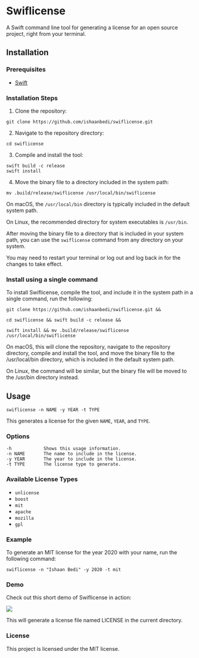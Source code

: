 # Swiflicense

A Swift command line tool for generating a license for an open source project, right from your terminal.

## Installation

### Prerequisites
- [Swift](https://www.swift.org/download/)

### Installation Steps
1. Clone the repository:

```
git clone https://github.com/ishaanbedi/swiflicense.git
```

2. Navigate to the repository directory:

```
cd swiflicense
```

3. Compile and install the tool:
```
swift build -c release
swift install
```
4. Move the binary file to a directory included in the system path:
```
mv .build/release/swiflicense /usr/local/bin/swiflicense
```

On macOS, the `/usr/local/bin` directory is typically included in the default system path. 

On Linux, the recommended directory for system executables is `/usr/bin`.

After moving the binary file to a directory that is included in your system path, you can use the `swiflicense` command from any directory on your system. 

You may need to restart your terminal or log out and log back in for the changes to take effect.

### Install using a single command
To install Swiflicense, compile the tool, and include it in the system path in a single command, run the following:

```
git clone https://github.com/ishaanbedi/swiflicense.git && 

cd swiflicense && swift build -c release && 

swift install && mv .build/release/swiflicense /usr/local/bin/swiflicense
```
On macOS, this will clone the repository, navigate to the repository directory, compile and install the tool, and move the binary file to the /usr/local/bin directory, which is included in the default system path.

On Linux, the command will be similar, but the binary file will be moved to the /usr/bin directory instead.


## Usage

```
swiflicense -n NAME -y YEAR -t TYPE
```

This generates a license for the given `NAME`, `YEAR`, and `TYPE`.

### Options

```
-h            Shows this usage information.
-n NAME       The name to include in the license.
-y YEAR       The year to include in the license.
-t TYPE       The license type to generate.
```

### Available License Types
- `unlicense`
- `boost`
- `mit`
- `apache`
- `mozilla`
- `gpl`

### Example
To generate an MIT license for the year 2020 with your name, run the following command:

```
swiflicense -n "Ishaan Bedi" -y 2020 -t mit
```

### Demo
Check out this short demo of Swiflicense in action:

<img src="https://kcldtzblfykiwwltfouv.supabase.co/storage/v1/object/public/github-gif/swiflicense_demo.gif"/>



This will generate a license file named LICENSE in the current directory.

### License
This project is licensed under the MIT license.